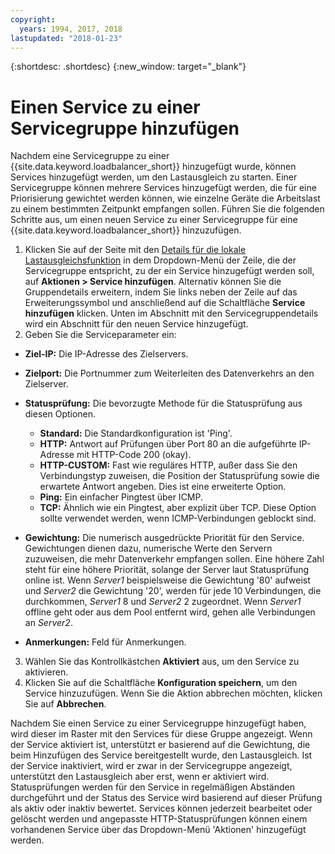 ```yaml
---
copyright:
  years: 1994, 2017, 2018
lastupdated: "2018-01-23"
---
```


{:shortdesc: .shortdesc}
{:new_window: target="_blank"}

# Einen Service zu einer Servicegruppe hinzufügen

Nachdem eine Servicegruppe zu einer {{site.data.keyword.loadbalancer_short}} hinzugefügt wurde, können Services hinzugefügt werden, um den Lastausgleich zu starten. Einer Servicegruppe können mehrere Services hinzugefügt werden, die für eine Priorisierung gewichtet werden können, wie einzelne Geräte die Arbeitslast zu einem bestimmten Zeitpunkt empfangen sollen. Führen Sie die folgenden Schritte aus, um einen neuen Service zu einer Servicegruppe für eine {{site.data.keyword.loadbalancer_short}} hinzuzufügen.

1. Klicken Sie auf der Seite mit den [Details für die lokale Lastausgleichsfunktion](view-all-load-balancers.html) in dem Dropdown-Menü der Zeile, die der Servicegruppe entspricht, zu der ein Service hinzugefügt werden soll, auf **Aktionen > Service hinzufügen**. Alternativ können Sie die Gruppendetails erweitern, indem Sie links neben der Zeile auf das Erweiterungssymbol und anschließend auf die Schaltfläche **Service hinzufügen** klicken. Unten im Abschnitt mit den Servicegruppendetails wird ein Abschnitt für den neuen Service hinzugefügt.
2. Geben Sie die Serviceparameter ein:
  - **Ziel-IP:** Die IP-Adresse des Zielservers.
  - **Zielport:** Die Portnummer zum Weiterleiten des Datenverkehrs an den Zielserver.
  - **Statusprüfung:** Die bevorzugte Methode für die Statusprüfung aus diesen Optionen.

     - **Standard:** Die Standardkonfiguration ist 'Ping'.
     - **HTTP:** Antwort auf Prüfungen über Port 80 an die aufgeführte IP-Adresse mit HTTP-Code 200 (okay).
     - **HTTP-CUSTOM:** Fast wie reguläres HTTP, außer dass Sie den Verbindungstyp zuweisen, die Position der Statusprüfung sowie die erwartete Antwort angeben. Dies ist eine erweiterte Option.
     - **Ping:** Ein einfacher Pingtest über ICMP.
     - **TCP:** Ähnlich wie ein Pingtest, aber explizit über TCP. Diese Option sollte verwendet werden, wenn ICMP-Verbindungen geblockt sind.
  - **Gewichtung:** Die numerisch ausgedrückte Priorität für den Service. Gewichtungen dienen dazu, numerische Werte den Servern zuzuweisen, die mehr Datenverkehr empfangen sollen. Eine höhere Zahl steht für eine höhere Priorität, solange der Server laut Statusprüfung online ist. Wenn _Server1_ beispielsweise die Gewichtung '80' aufweist und _Server2_ die Gewichtung '20', werden für jede 10 Verbindungen, die durchkommen, _Server1_ 8 und _Server2_ 2 zugeordnet. Wenn _Server1_ offline geht oder aus dem Pool entfernt wird, gehen alle Verbindungen an _Server2_.
  - **Anmerkungen:** Feld für Anmerkungen.
3. Wählen Sie das Kontrollkästchen **Aktiviert** aus, um den Service zu aktivieren.
4. Klicken Sie auf die Schaltfläche **Konfiguration speichern**, um den Service hinzuzufügen. Wenn Sie die Aktion abbrechen möchten, klicken Sie auf **Abbrechen**.

Nachdem Sie einen Service zu einer Servicegruppe hinzugefügt haben, wird dieser im Raster mit den Services für diese Gruppe angezeigt. Wenn der Service aktiviert ist, unterstützt er basierend auf die Gewichtung, die beim Hinzufügen des Service bereitgestellt wurde, den Lastausgleich. Ist der Service inaktiviert, wird er zwar in der Servicegruppe angezeigt, unterstützt den Lastausgleich aber erst, wenn er aktiviert wird. Statusprüfungen werden für den Service in regelmäßigen Abständen durchgeführt und der Status des Service wird basierend auf dieser Prüfung als aktiv oder inaktiv bewertet. Services können jederzeit bearbeitet oder gelöscht werden und angepasste HTTP-Statusprüfungen können einem vorhandenen Service über das Dropdown-Menü 'Aktionen' hinzugefügt werden.
